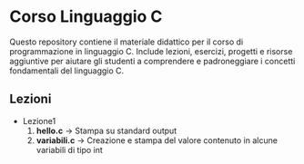 # Corso Linguaggio C
Questo repository contiene il materiale didattico per il corso di programmazione in linguaggio C. Include lezioni, esercizi, progetti e risorse aggiuntive per aiutare gli studenti a comprendere e padroneggiare i concetti fondamentali del linguaggio C.

## Lezioni
- Lezione1
  1. **hello.c** -> Stampa su standard output 
  2. **variabili.c** -> Creazione e stampa del valore contenuto in alcune variabili di tipo int
